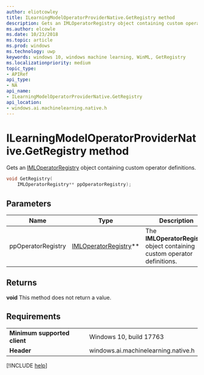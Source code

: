 ```yaml
---
author: eliotcowley
title: ILearningModelOperatorProviderNative.GetRegistry method
description: Gets an IMLOperatorRegistry object containing custom operator definitions.
ms.author: elcowle
ms.date: 10/23/2018
ms.topic: article
ms.prod: windows
ms.technology: uwp
keywords: windows 10, windows machine learning, WinML, GetRegistry
ms.localizationpriority: medium
topic_type:
- APIRef
api_type:
- NA
api_name:
- ILearningModelOperatorProviderNative.GetRegistry
api_location:
- windows.ai.machinelearning.native.h
---
```


# ILearningModelOperatorProviderNative.GetRegistry method

Gets an [IMLOperatorRegistry](../custom-operators/IMLOperatorRegistry.md) object containing custom operator definitions.

```cpp
void GetRegistry(
    IMLOperatorRegistry** ppOperatorRegistry);
```

## Parameters

| Name | Type | Description |
|------|------|-------------|
| ppOperatorRegistry | [IMLOperatorRegistry](../custom-operators/IMLOperatorRegistry.md)** | The **IMLOperatorRegistry** object containing custom operator definitions. |

## Returns

**void**
This method does not return a value.

## Requirements

| | |
|-|-|
| **Minimum supported client** | Windows 10, build 17763 |
| **Header** | windows.ai.machinelearning.native.h |

[!INCLUDE [help](../includes/get-help.md)]
